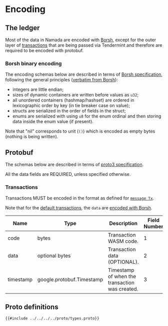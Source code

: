 # Encoding

## The ledger

Most of the data in Namada are encoded with [Borsh](#borsh-binary-encoding), except for the outer layer of [transactions](#transactions) that are being passed via Tendermint and therefore are required to be encoded with protobuf.

### Borsh binary encoding

The encoding schemas below are described in terms of [Borsh specification](https://github.com/nearprotocol/borsh#specification), following the general principles ([verbatim from Borsh](https://github.com/near/borsh/blob/master/README.md#specification)):

- integers are little endian;
- sizes of dynamic containers are written before values as `u32`;
- all unordered containers (hashmap/hashset) are ordered in lexicographic order by key (in tie breaker case on value);
- structs are serialized in the order of fields in the struct;
- enums are serialized with using `u8` for the enum ordinal and then storing data inside the enum value (if present).

Note that "nil" corresponds to unit (`()`) which is encoded as empty bytes (nothing is being written).

## Protobuf

The schemas below are described in terms of [proto3 specification](https://developers.google.com/protocol-buffers/docs/reference/proto3-spec).

All the data fields are REQUIRED, unless specified otherwise.

### Transactions

Transactions MUST be encoded in the format as defined for [`message Tx`](#proto-definitions).

Note that for the [default transactions](ledger/default-transactions.md), the `data` are [encoded with Borsh](#borsh-binary-encoding).

| Name      | Type                      | Description                                    | Field Number |
|-----------|---------------------------|------------------------------------------------|--------------|
| code      | bytes                     | Transaction WASM code.                         |            1 |
| data      | optional bytes            | Transaction data (OPTIONAL).                   |            2 |
| timestamp | google.protobuf.Timestamp | Timestamp of when the transaction was created. |            3 |

## Proto definitions

```
{{#include ../../../../proto/types.proto}}
```

<!--- Align tables to the left -->
<style> table { margin-left:0; } </style>
